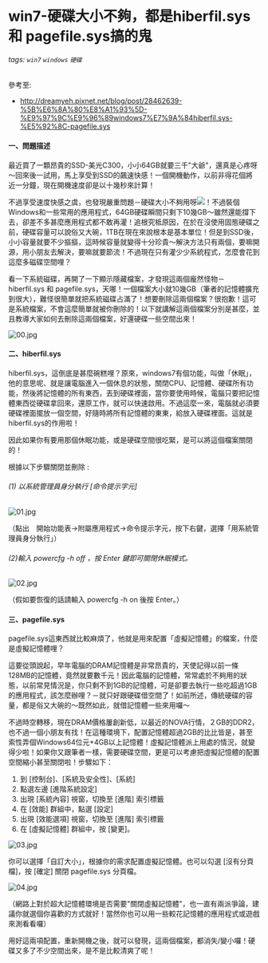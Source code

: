 # win7-硬碟大小不夠，都是hiberfil.sys 和 pagefile.sys搞的鬼
###### tags: `win7` `windows` `硬碟`
 參考至:
  - http://dreamyeh.pixnet.net/blog/post/28462639-%5B%E6%8A%80%E8%A1%93%5D-%E9%97%9C%E9%96%89windows7%E7%9A%84hiberfil.sys-%E5%92%8C-pagefile.sys

#### 一、問題描述

最近買了一顆昂貴的SSD-美光C300，小小64GB就要三千"大爺"，還真是心疼呀～回來後一試用，馬上享受到SSD的飆速快感！一個開機動作，以前非得花個將近一分鐘，現在開機速度卻是以十幾秒來計算！

不過享受速度快感之虞，也發現嚴重問題－硬碟大小不夠用呀![](https://lh4.googleusercontent.com/ydt7-liqfVF5irgeLCELIOMJhCm_TTBOIY1WHHzPThsfdZKhiWMmJP9h6ihFVYmHanvF7jcyduucwgKvdOmUHH5glk_8ZnriJvSzfCDshFQ9gdcQpz_UUoLt-VClp8JqEw9rRaW3)！不過裝個Windows和一些常用的應用程式，64GB硬碟瞬間只剩下10幾GB～雖然還能撐下去，卻差不多甚麼應用程式都不敢再灌！追根究柢原因，在於在沒使用固態硬碟之前，硬碟容量可以說俗又大碗，1TB在現在來說根本是基本單位！但是到SSD後，小小容量就要不少摳摳，這時候容量就變得十分珍貴～解決方法只有兩個，要嘛開源，用小朋友去解決，要嘛就要節流！不過現在只有灌少少系統程式，怎麼會花到這麼多磁碟空間哩？

看一下系統磁碟，再開了一下顯示隱藏檔案，才發現這兩個龐然怪物－hiberfil.sys 和 pagefile.sys，天哪！一個檔案大小就10幾GB（筆者的記憶體擴充到很大），難怪很簡單就把系統磁碟占滿了！想要刪除這兩個檔案？很抱歉！這可是系統檔案，不會這麼簡單就被你刪除的！以下就講解這兩個檔案分別是甚麼，並且教導大家如何去刪除這兩個檔案，好還硬碟一些空間出來！

![00.jpg](https://lh4.googleusercontent.com/4Qic-ewCmB9sX41D_uRWUX5IiWUsDjIdwk0vJ6HaNjhb70HGvJh-8lef8yrrv9IUKaYC3lMrLjIGQ3INIM1PCMhu4YMUfV1KjSTeki_DVih3ikafLmE2IIEqqnLbQfzQAjdLr_kF "00.jpg")

#### 二、hiberfil.sys

hiberfil.sys，這倒底是甚麼碗糕哩？原來，windows7有個功能，叫做「休眠」，他的意思呢、就是讓電腦進入一個休息的狀態，關閉CPU、記憶體、硬碟所有功能，然後將記憶體的所有東西，丟到硬碟裡面，當你要使用時候，電腦只要把記憶體東西從硬碟拿回來，還原工作，就可以快速啟用。不過這麼一來，電腦就必須要硬碟裡面擺放一個空間，好隨時將所有記憶體的東東，給放入硬碟裡面。這就是hiberfil.sys的作用啦！

因此如果你有要用那個休眠功能，或是硬碟空間很吃緊，是可以將這個檔案關閉的！

根據以下步驟關閉並刪除 :

###### (1) 以系統管理員身分執行 [命令提示字元]

![01.jpg](https://lh3.googleusercontent.com/rcmDPTuSrU4MIr3g0vTtDHdCz8s31iR-HUxwVOuKB_9sh0WGHJXf_MgLfwYH10wyxfwZKcqkLQJUkeeF_FAI3buMldPFb06qJv-sbxaV6DbwVle_hJD_hlw9wdo65JNFbHUNChKS "01.jpg")

（點出　開始功能表->附屬應用程式->命令提示字元，按下右鍵，選擇「用系統管理員身分執行」）

###### (2)輸入 powercfg -h off ，按 Enter 鍵即可關閉休眠模式。

![02.jpg](https://lh3.googleusercontent.com/7pNWPc1q89qj9rCzXrttP3hwd4M2_A8fJLVDqvYSSVr1s-mFLgXKJm_rLnOFJLcPJPn_fKKQM-0JFQkwIax7YvGY0zhTt4qBQaTLyPYTdCGyVo3-z8Q17qmCmXwFUV3-DrV-r1oc "02.jpg")

（假如要恢復的話請輸入 powercfg -h on 後按 Enter。）

#### 三、pagefile.sys

pagefile.sys這東西就比較麻煩了，他就是用來配置「虛擬記憶體」的檔案，什麼是虛擬記憶體哩？

這要從頭說起，早年電腦的DRAM記憶體是非常昂貴的，天使記得以前一條128MB的記憶體，竟然就要數千元！因此電腦的記憶體，常常處於不夠用的狀態，以前常見情況是，你只剩不到1GB的記憶體，可是卻要去執行一些吃超過1GB的應用程式，該怎麼辦哩？－就只好跟硬碟借空間了！如前所述，傳統硬碟的容量，都是俗又大碗的～既然如此，就借記憶體一些來用囉～

不過時空轉移，現在DRAM價格屢創新低，以最近的NOVA行情，２GB的DDR2，也不過一個小朋友有找！在這種環境下，配置記憶體超過2GB的比比皆是，甚至索性弄個Windows64位元+4GB以上記憶體！虛擬記憶體派上用處的情況，就變得少啦！如果你又跟筆者一樣，需要硬碟空間，更是可以考慮把虛擬記憶體的配置空間縮小甚至關閉啦！步驟如下：

1. 到 [控制台]、[系統及安全性]、[系統]
1. 點選左邊 [進階系統設定]
1. 出現 [系統內容] 視窗，切換至 [進階] 索引標籤
1. 在 [效能] 群組中，點選 [設定]
1. 出現 [效能選項] 視窗，切換至 [進階] 索引標籤
1. 在 [虛擬記憶體] 群組中，按 [變更]。

![03.jpg](https://lh3.googleusercontent.com/BVG-VcqO8myDBvJwS5xbB-VY761r1CDYzjD8tVEaS70POnHyzBhLdnOhJ-1axbmehfOUWPkJul6fCL_SMihZ4gLigNlbQncODUJIzw5wjXMcZXfsk3oeGrIQU3ycWw5-wssdWuQq "03.jpg")

你可以選擇「自訂大小」，根據你的需求配置虛擬記憶體。也可以勾選 [沒有分頁檔]，按 [確定] 關閉 pagefile.sys 分頁檔。

![04.jpg](https://lh3.googleusercontent.com/MLUuXzoh20tY62NkPL3qpOIsJ45pDSMEPreWMYaMEepF7Uy8BiovEzXYVJgJx3iyRqJnT8M9wGGOG7hvMJBN9NwgCXCd9ESN8qIgCcACIYo4MDsrwJ7S5Hfbu0O4BI7wnW3Xfr5o "04.jpg")

（網路上對於超大記憶體環境是否需要"關閉虛擬記憶體"，也一直有兩派爭論，建議你就選個你喜歡的方式就好！當然你也可以用一些較花記憶體的應用程式或遊戲來測看看囉）

用好這兩項配置，重新開機之後，就可以發現，這兩個檔案，都消失/變小囉！硬碟又多了不少空間出來，是不是比較清爽了呢！